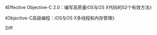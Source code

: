 《Effective Objective-C 2.0：编写高质量iOS与OS X代码的52个有效方法》

《Objective-C高级编程：iOS与OS X多线程和内存管理》



Diff







